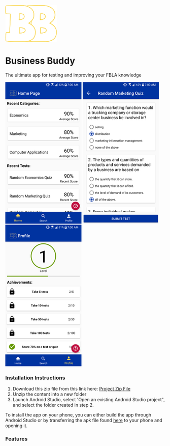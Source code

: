 ![Logo image](ReadMeImages/logo.png)
# Business Buddy
The ultimate app for testing and improving your FBLA knowledge

<img src="ReadMeImages/home_page.png" width="240" height="445"/> <img src="ReadMeImages/test_page.png" width="240" height="445"/> <img src="ReadMeImages/profile_page.png" width="240" height="445"/>




### Installation Instructions
1. Download this  zip file  from this link here: [Project Zip File](https://github.com/YousefHaggy/FBLA-Mobile-App/archive/master.zip)
2. Unzip the content into a new folder
3. Launch Android Studio, select 'Open an existing Android Studio project", and select the folder created in step 2.

To install the app on your phone, you can either build the app through Android Studio or by transferring the apk file found  [here](apk/BusinessBud.apk) to your phone and opening it.
### Features

